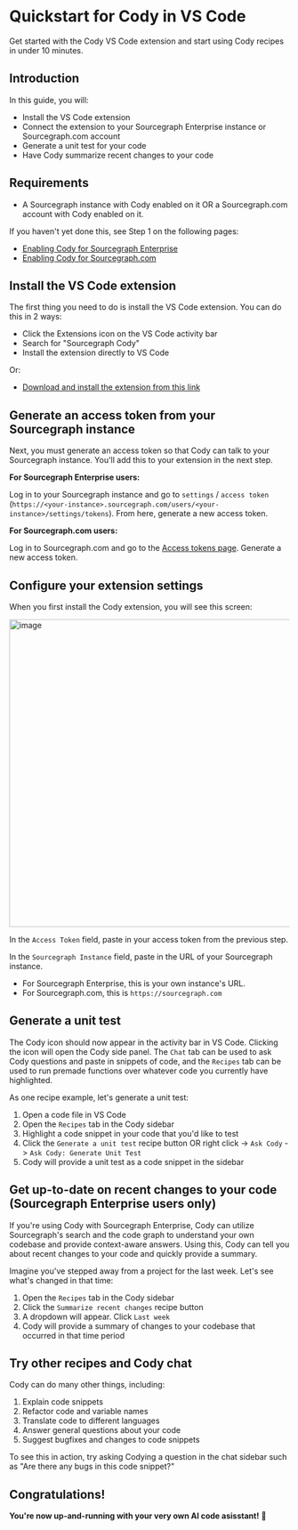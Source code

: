 # Quickstart for Cody in VS Code

Get started with the Cody VS Code extension and start using Cody recipes in under 10 minutes.

## Introduction

In this guide, you will:

- Install the VS Code extension
- Connect the extension to your Sourcegraph Enterprise instance or Sourcegraph.com account
- Generate a unit test for your code
- Have Cody summarize recent changes to your code

## Requirements

- A Sourcegraph instance with Cody enabled on it OR a Sourcegraph.com account with Cody enabled on it.

If you haven't yet done this, see Step 1 on the following pages:

- [Enabling Cody for Sourcegraph Enterprise](explanations/enabling_cody_enterprise.md)
- [Enabling Cody for Sourcegraph.com](explanations/enabling_cody.md)

## Install the VS Code extension

The first thing you need to do is install the VS Code extension. You can do this in 2 ways:

- Click the Extensions icon on the VS Code activity bar
- Search for "Sourcegraph Cody"
- Install the extension directly to VS Code

Or:

- [Download and install the extension from this link](https://marketplace.visualstudio.com/items?itemName=sourcegraph.cody-ai)

## Generate an access token from your Sourcegraph instance

Next, you must generate an access token so that Cody can talk to your Sourcegraph instance. You'll add this to your extension in the next step.

**For Sourcegraph Enterprise users:**

Log in to your Sourcegraph instance and go to `settings` / `access token` (`https://<your-instance>.sourcegraph.com/users/<your-instance>/settings/tokens`). From here, generate a new access token.

**For Sourcegraph.com users:**

Log in to Sourcegraph.com and go to the [Access tokens page](https://sourcegraph.com/user/settings/tokens). Generate a new access token.

## Configure your extension settings

When you first install the Cody extension, you will see this screen:

  <img width="553" alt="image" src="https://user-images.githubusercontent.com/25070988/227510233-5ce37649-6ae3-4470-91d0-71ed6c68b7ef.png">

In the `Access Token` field, paste in your access token from the previous step.

In the `Sourcegraph Instance` field, paste in the URL of your Sourcegraph instance.

- For Sourcegraph Enterprise, this is your own instance's URL.
- For Sourcegraph.com, this is `https://sourcegraph.com`

## Generate a unit test

The Cody icon should now appear in the activity bar in VS Code. Clicking the icon will open the Cody side panel. The `Chat` tab can be used to ask Cody questions and paste in snippets of code, and the `Recipes` tab can be used to run premade functions over whatever code you currently have highlighted.

As one recipe example, let's generate a unit test:

1. Open a code file in VS Code
2. Open the `Recipes` tab in the Cody sidebar
3. Highlight a code snippet in your code that you'd like to test
4. Click the `Generate a unit test` recipe button OR right click -> `Ask Cody` -> `Ask Cody: Generate Unit Test`
5. Cody will provide a unit test as a code snippet in the sidebar

## Get up-to-date on recent changes to your code (Sourcegraph Enterprise users only)

If you're using Cody with Sourcegraph Enterprise, Cody can utilize Sourcegraph's search and the code graph to understand your own codebase and provide context-aware answers. Using this, Cody can tell you about recent changes to your code and quickly provide a summary.

Imagine you've stepped away from a project for the last week. Let's see what's changed in that time:

1. Open the `Recipes` tab in the Cody sidebar
2. Click the `Summarize recent changes` recipe button
3. A dropdown will appear. Click `Last week`
4. Cody will provide a summary of changes to your codebase that occurred in that time period

## Try other recipes and Cody chat

Cody can do many other things, including:

1. Explain code snippets
2. Refactor code and variable names
3. Translate code to different languages
4. Answer general questions about your code
5. Suggest bugfixes and changes to code snippets

To see this in action, try asking Codying a question in the chat sidebar such as "Are there any bugs in this code snippet?"

## Congratulations!

**You're now up-and-running with your very own AI code asisstant!** 🎉
